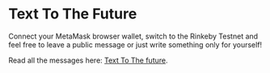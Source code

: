 # Text To The Future

Connect your MetaMask browser wallet, switch to the Rinkeby Testnet and feel free to leave a public message or just write something only for yourself!

Read all the messages here: [Text To The future](https://text-to-the-future.pietroanello.dev/).
